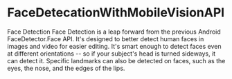 # FaceDetecationWithMobileVisionAPI

Face Detection
Face Detection is a leap forward from the previous Android FaceDetector.Face API. 
It's designed to better detect human faces in images and video for easier editing.
It's smart enough to detect faces even at different orientations -- so if your subject's head is turned sideways, it can detect it.
Specific landmarks can also be detected on faces, such as the eyes, the nose, and the edges of the lips.
